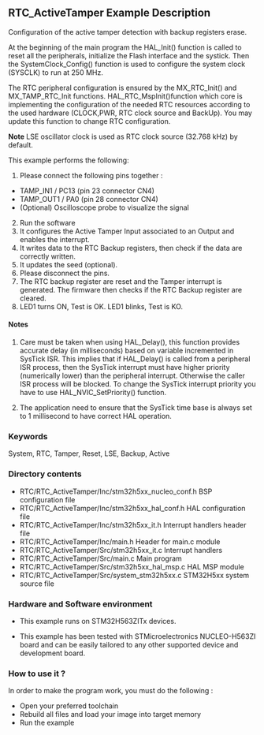 ## <b>RTC_ActiveTamper Example Description</b>

Configuration of the active tamper detection with backup registers erase.

At the beginning of the main program the HAL_Init() function is called to reset
all the peripherals, initialize the Flash interface and the systick.
Then the SystemClock_Config() function is used to configure the system
clock (SYSCLK) to run at 250 MHz.

The RTC peripheral configuration is ensured by the MX_RTC_Init() and MX_TAMP_RTC_Init functions.
HAL_RTC_MspInit()function which core is implementing the configuration of the needed RTC resources
according to the used hardware (CLOCK,PWR, RTC clock source and BackUp). 
You may update this function to change RTC configuration.

**Note** LSE oscillator clock is used as RTC clock source (32.768 kHz) by default.

This example performs the following:

1. Please connect the following pins together :
  - TAMP_IN1 / PC13 (pin 23 connector CN4)
  - TAMP_OUT1 / PA0 (pin 28 connector CN4)
  - (Optional) Oscilloscope probe to visualize the signal
2. Run the software
3. It configures the Active Tamper Input associated to an Output and enables the interrupt.
4. It writes  data to the RTC Backup registers, then check if the data are correctly written.
5. It updates the seed (optional).
6. Please disconnect the pins. 
7. The RTC backup register are reset and the Tamper interrupt is generated.
   The firmware then checks if the RTC Backup register are cleared.
8. LED1 turns ON, Test is OK.
   LED1 blinks, Test is KO.

#### <b>Notes</b>

 1. Care must be taken when using HAL_Delay(), this function provides accurate delay (in milliseconds)
    based on variable incremented in SysTick ISR. This implies that if HAL_Delay() is called from
    a peripheral ISR process, then the SysTick interrupt must have higher priority (numerically lower)
    than the peripheral interrupt. Otherwise the caller ISR process will be blocked.
    To change the SysTick interrupt priority you have to use HAL_NVIC_SetPriority() function.

 2. The application need to ensure that the SysTick time base is always set to 1 millisecond
    to have correct HAL operation.

### <b>Keywords</b>

System, RTC, Tamper, Reset, LSE, Backup, Active

### <b>Directory contents</b>

  - RTC/RTC_ActiveTamper/Inc/stm32h5xx_nucleo_conf.h BSP configuration file
  - RTC/RTC_ActiveTamper/Inc/stm32h5xx_hal_conf.h    HAL configuration file
  - RTC/RTC_ActiveTamper/Inc/stm32h5xx_it.h          Interrupt handlers header file
  - RTC/RTC_ActiveTamper/Inc/main.h                  Header for main.c module
  - RTC/RTC_ActiveTamper/Src/stm32h5xx_it.c          Interrupt handlers
  - RTC/RTC_ActiveTamper/Src/main.c                  Main program
  - RTC/RTC_ActiveTamper/Src/stm32h5xx_hal_msp.c     HAL MSP module
  - RTC/RTC_ActiveTamper/Src/system_stm32h5xx.c      STM32H5xx system source file


### <b>Hardware and Software environment</b>

  - This example runs on STM32H563ZITx devices.

  - This example has been tested with STMicroelectronics NUCLEO-H563ZI
    board and can be easily tailored to any other supported device
    and development board.

### <b>How to use it ?</b>

In order to make the program work, you must do the following :

 - Open your preferred toolchain
 - Rebuild all files and load your image into target memory
 - Run the example

